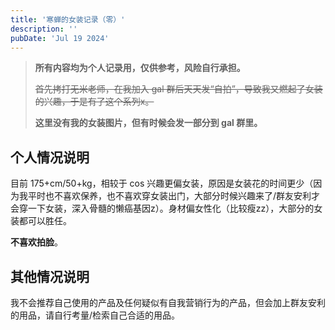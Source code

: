 ```yaml
---
title: '寒蝉的女装记录（零）'
description: ''
pubDate: 'Jul 19 2024'
---
```


> **所有内容均为个人记录用，仅供参考，风险自行承担。**
>
> ~~首先拷打无米老师，在我加入 gal 群后天天发“自拍”，导致我又燃起了女装的兴趣，于是有了这个系列x。~~
>
> **这里没有我的女装图片，但有时候会发一部分到 gal 群里。**

## 个人情况说明

目前 175+cm/50+kg，相较于 cos 兴趣更偏女装，原因是女装花的时间更少（因为我平时也不喜欢保养，也不喜欢穿女装出门，大部分时候兴趣来了/群友安利才会穿一下女装，深入骨髓的懒癌基因z）。身材偏女性化（比较瘦zz），大部分的女装都可以胜任。

**不喜欢拍脸**。

## 其他情况说明

我不会推荐自己使用的产品及任何疑似有自我营销行为的产品，但会加上群友安利的用品，请自行考量/检索自己合适的用品。
